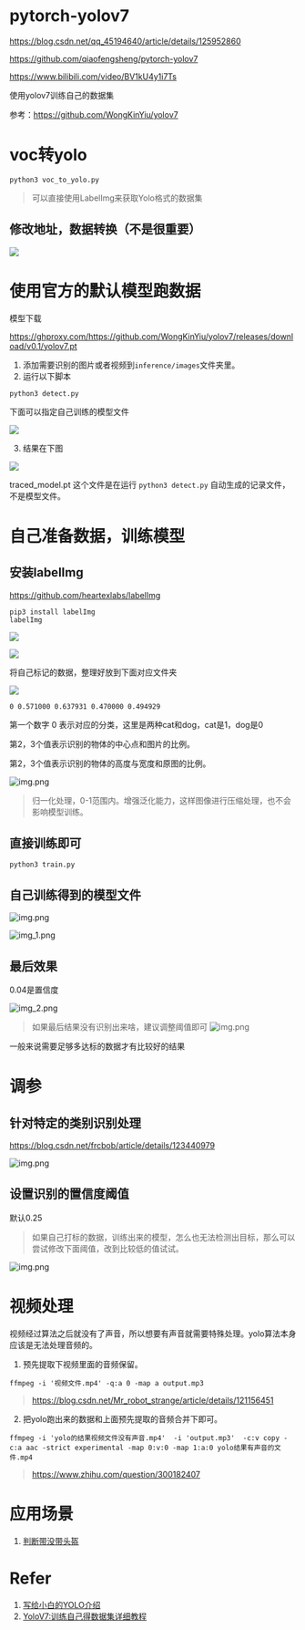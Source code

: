 # pytorch-yolov7

https://blog.csdn.net/qq_45194640/article/details/125952860

https://github.com/qiaofengsheng/pytorch-yolov7

https://www.bilibili.com/video/BV1kU4y1i7Ts

使用yolov7训练自己的数据集

参考：https://github.com/WongKinYiu/yolov7


# voc转yolo

```shell
python3 voc_to_yolo.py
```
> 可以直接使用LabelImg来获取Yolo格式的数据集


## 修改地址，数据转换（不是很重要）

![](assets/20220822_145556_image.png)

# 使用官方的默认模型跑数据

模型下载

https://ghproxy.com/https://github.com/WongKinYiu/yolov7/releases/download/v0.1/yolov7.pt


1. 添加需要识别的图片或者视频到`inference/images`文件夹里。
2. 运行以下脚本

```shell
python3 detect.py
```

下面可以指定自己训练的模型文件

![](assets/20220822_173133_image.png)

3. 结果在下图

![](assets/20220822_152936_image.png)

traced_model.pt 这个文件是在运行 `python3 detect.py` 自动生成的记录文件，不是模型文件。


# 自己准备数据，训练模型

## 安装labelImg

https://github.com/heartexlabs/labelImg

```shell
pip3 install labelImg
labelImg
```

![](assets/20220822_211126_image.png)


![](assets/20220822_211309_image.png)



将自己标记的数据，整理好放到下面对应文件夹


![](assets/20220822_211430_image.png)

```text
0 0.571000 0.637931 0.470000 0.494929
```

第一个数字 0 表示对应的分类，这里是两种cat和dog，cat是1，dog是0

第2，3个值表示识别的物体的中心点和图片的比例。

第2，3个值表示识别的物体的高度与宽度和原图的比例。

![img.png](assets/label_data_format.png)

> 归一化处理，0-1范围内。增强泛化能力，这样图像进行压缩处理，也不会影响模型训练。

## 直接训练即可

```shell
python3 train.py
```

## 自己训练得到的模型文件

![img.png](assets/model_result.png)

![img_1.png](assets/replace_model.png)

## 最后效果

0.04是置信度

![img_2.png](assets/final_result.png)

> 如果最后结果没有识别出来啥，建议调整阈值即可
![img.png](assets/threshold.png)


一般来说需要足够多达标的数据才有比较好的结果

# 调参

## 针对特定的类别识别处理

https://blog.csdn.net/frcbob/article/details/123440979

![img.png](assets/special.png)

## 设置识别的置信度阈值

默认0.25

> 如果自己打标的数据，训练出来的模型，怎么也无法检测出目标，那么可以尝试修改下面阈值，改到比较低的值试试。

![img.png](assets/threshold.png)

# 视频处理

视频经过算法之后就没有了声音，所以想要有声音就需要特殊处理。yolo算法本身应该是无法处理音频的。

1. 预先提取下视频里面的音频保留。

```shell
ffmpeg -i '视频文件.mp4' -q:a 0 -map a output.mp3
```

> https://blog.csdn.net/Mr_robot_strange/article/details/121156451

2. 把yolo跑出来的数据和上面预先提取的音频合并下即可。

```shell
ffmpeg -i 'yolo的结果视频文件没有声音.mp4'  -i 'output.mp3'  -c:v copy -c:a aac -strict experimental -map 0:v:0 -map 1:a:0 yolo结果有声音的文件.mp4
```

> https://www.zhihu.com/question/300182407

# 应用场景

1. [判断带没带头盔](https://zhuanlan.zhihu.com/p/547878330)

# Refer
1. [写给小白的YOLO介绍](https://zhuanlan.zhihu.com/p/94986199)
1. [YoloV7:训练自己得数据集详细教程](https://blog.csdn.net/zhangdaoliang1/article/details/125719437)